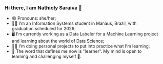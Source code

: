 ### Hi there, I am Nathiely Saraiva 👋
- 😄 Pronouns: she/her;
- 👩‍🎓 I'm an Information Systems student in Manaus, Brazil, with graduation scheduled for 2026;
- 🖥️ I'm currently working as a Data Labeler for a Machine Learning project and learning about the world of Data Science;
- 👩‍💻 I'm doing personal projects to put into practice what I'm learning;
- 📖 The word that defines me now is "learner". My mind is open to learning and challenging myself 🧠.


  

